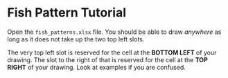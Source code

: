 # Fish Pattern Tutorial

Open the `fish_patterns.xlsx` file. You should be able to draw *anywhere* as long as it does not take up the two top left slots.

The very top left slot is reserved for the cell at the **BOTTOM LEFT** of your drawing. The slot to the right of that is reserved for the cell at the **TOP RIGHT** of your drawing. Look at examples if you are confused.
